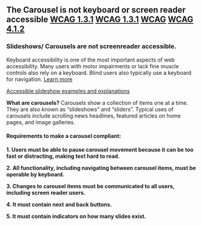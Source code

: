 ## The Carousel is not keyboard or screen reader accessible [WCAG 1.3.1](https://www.w3.org/WAI/WCAG21/quickref/#info-and-relationships) [WCAG 1.3.1](https://www.w3.org/WAI/WCAG21/quickref/#keyboard) [WCAG](https://www.w3.org/WAI/WCAG21/quickref/#pause-stop-hide) [WCAG 4.1.2](https://www.w3.org/WAI/WCAG21/quickref/#name-role-value)


### Slideshows/ Carousels are not screenreader accessible.

Keyboard accessibility is one of the most important aspects of web accessibility. Many users with motor impairments or lack fine muscle controls also rely on a keyboard. Blind users also typically use a keyboard for navigation. [Learn more](https://webaim.org/techniques/keyboard/)

[Accessible slideshow examples and explanations](https://www.w3.org/WAI/tutorials/carousels/)

__What are carousels?__
Carousels show a collection of items one at a time. They are also known as “slideshows” and “sliders”. Typical uses of carousels include scrolling news headlines, featured articles on home pages, and image galleries.

#### Requirements to make a carousel compliant:

__1. Users must be able to pause carousel movement because it can be too fast or distracting, making text hard to read.__


__2. All functionality, including navigating between carousel items, must be operable by keyboard.__


__3. Changes to carousel items must be communicated to all users, including screen reader users.__


__4. It must contain next and back buttons.__ 


__5. It must contain indicators on how many slides exist.__ 


